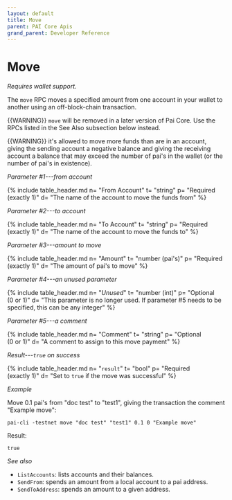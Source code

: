 ```yaml
---
layout: default
title: Move
parent: PAI Core Apis
grand_parent: Developer Reference
---
```


Move
========================

*Requires wallet support.*

The `move` RPC moves a specified amount from one account in your wallet to another using an off-block-chain transaction.

{{WARNING}} `move` will be removed in a later version of Pai
Core.  Use the RPCs listed in the See Also subsection below instead.

{{WARNING}} it's allowed to move more funds than are in an account,
giving the sending account a negative balance and giving the receiving
account a balance that may exceed the number of pai's in the wallet
(or the number of pai's in existence).

*Parameter #1---from account*

{% include table_header.md
  n= "From Account"
  t= "string"
  p= "Required<br>(exactly 1)"
  d= "The name of the account to move the funds from"
%}

*Parameter #2---to account*

{% include table_header.md
  n= "To Account"
  t= "string"
  p= "Required<br>(exactly 1)"
  d= "The name of the account to move the funds to"
%}

*Parameter #3---amount to move*

{% include table_header.md
  n= "Amount"
  t= "number (pai's)"
  p= "Required<br>(exactly 1)"
  d= "The amount of pai's to move"
%}

*Parameter #4---an unused parameter*

{% include table_header.md
  n= "*Unused*"
  t= "number (int)"
  p= "Optional<br>(0 or 1)"
  d= "This parameter is no longer used. If parameter #5 needs to be specified, this can be any integer"
%}

*Parameter #5---a comment*

{% include table_header.md
  n= "Comment"
  t= "string"
  p= "Optional<br>(0 or 1)"
  d= "A comment to assign to this move payment"
%}

*Result---`true` on success*

{% include table_header.md
  n= "`result`"
  t= "bool"
  p= "Required<br>(exactly 1)"
  d= "Set to `true` if the move was successful"
%}

*Example*

Move 0.1 pai's from "doc test" to "test1", giving the transaction the
comment "Example move":

```
pai-cli -testnet move "doc test" "test1" 0.1 0 "Example move"
```

Result:

```
true
```

*See also*

* `ListAccounts`: lists accounts and their balances.
* `SendFrom`: spends an amount from a local account to a pai address.
* `SendToAddress`: spends an amount to a given address.
 